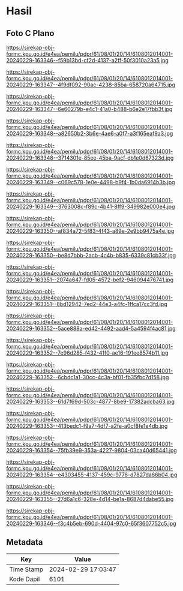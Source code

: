 # Hasil

## Foto C Plano

https://sirekap-obj-formc.kpu.go.id/e4ea/pemilu/pdpr/61/08/01/20/14/6108012014001-20240229-163346--f59b13bd-cf2d-4137-a2ff-50f3010a23a5.jpg

https://sirekap-obj-formc.kpu.go.id/e4ea/pemilu/pdpr/61/08/01/20/14/6108012014001-20240229-163347--4f9df092-90ac-4238-85ba-658720a64715.jpg

https://sirekap-obj-formc.kpu.go.id/e4ea/pemilu/pdpr/61/08/01/20/14/6108012014001-20240229-163347--6e60279b-e4c1-41a0-b488-b6e2e17fbb3f.jpg

https://sirekap-obj-formc.kpu.go.id/e4ea/pemilu/pdpr/61/08/01/20/14/6108012014001-20240229-163348--a82650b2-3b6e-4ae6-a0f7-a3f165eaf9a3.jpg

https://sirekap-obj-formc.kpu.go.id/e4ea/pemilu/pdpr/61/08/01/20/14/6108012014001-20240229-163348--3714301e-85ee-45ba-9acf-db1e0d67323d.jpg

https://sirekap-obj-formc.kpu.go.id/e4ea/pemilu/pdpr/61/08/01/20/14/6108012014001-20240229-163349--c069c578-1e0e-4498-b9f4-1b0da6914b3b.jpg

https://sirekap-obj-formc.kpu.go.id/e4ea/pemilu/pdpr/61/08/01/20/14/6108012014001-20240229-163349--3763008c-f89c-4b41-8ff9-349982e000e4.jpg

https://sirekap-obj-formc.kpu.go.id/e4ea/pemilu/pdpr/61/08/01/20/14/6108012014001-20240229-163350--af834a72-5f83-4f43-a89e-2e9bb9475a4e.jpg

https://sirekap-obj-formc.kpu.go.id/e4ea/pemilu/pdpr/61/08/01/20/14/6108012014001-20240229-163350--be8d7bbb-2acb-4c4b-b835-6339c81cb33f.jpg

https://sirekap-obj-formc.kpu.go.id/e4ea/pemilu/pdpr/61/08/01/20/14/6108012014001-20240229-163351--2074a647-fd05-4572-bef2-946094476741.jpg

https://sirekap-obj-formc.kpu.go.id/e4ea/pemilu/pdpr/61/08/01/20/14/6108012014001-20240229-163351--8bd12942-7ed2-44e3-a4fc-1ffca17cc3fd.jpg

https://sirekap-obj-formc.kpu.go.id/e4ea/pemilu/pdpr/61/08/01/20/14/6108012014001-20240229-163352--5ace888a-ed42-4492-aad4-5a4594f4ac81.jpg

https://sirekap-obj-formc.kpu.go.id/e4ea/pemilu/pdpr/61/08/01/20/14/6108012014001-20240229-163352--7e96d285-f432-41f0-ae16-191ee8574b11.jpg

https://sirekap-obj-formc.kpu.go.id/e4ea/pemilu/pdpr/61/08/01/20/14/6108012014001-20240229-163352--6cbdc1a1-30cc-4c3a-bf01-fb35fbc7d158.jpg

https://sirekap-obj-formc.kpu.go.id/e4ea/pemilu/pdpr/61/08/01/20/14/6108012014001-20240229-163353--61d7f69d-503c-4877-8be9-17382adcba63.jpg

https://sirekap-obj-formc.kpu.go.id/e4ea/pemilu/pdpr/61/08/01/20/14/6108012014001-20240229-163353--413bedc1-f9a7-4df7-a2fe-a0cf8fe1e4db.jpg

https://sirekap-obj-formc.kpu.go.id/e4ea/pemilu/pdpr/61/08/01/20/14/6108012014001-20240229-163354--75fb39e9-353a-4227-9804-03ca40d65441.jpg

https://sirekap-obj-formc.kpu.go.id/e4ea/pemilu/pdpr/61/08/01/20/14/6108012014001-20240229-163354--e4303455-4137-459c-9776-d7827da66b04.jpg

https://sirekap-obj-formc.kpu.go.id/e4ea/pemilu/pdpr/61/08/01/20/14/6108012014001-20240229-163355--27d6a1c6-328e-4d14-be1a-8687d4dabe55.jpg

https://sirekap-obj-formc.kpu.go.id/e4ea/pemilu/pdpr/61/08/01/20/14/6108012014001-20240229-163346--f3c4b5eb-690d-4404-97c0-65f3607752c5.jpg


## Metadata

| Key        | Value               |
| ---------- | ------------------- |
| Time Stamp | 2024-02-29 17:03:47 |
| Kode Dapil | 6101                |



